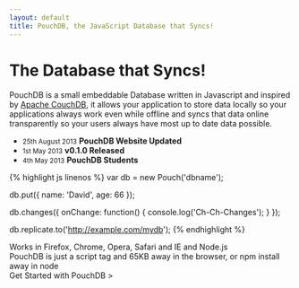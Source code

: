 ```yaml
---
layout: default
title: PouchDB, the JavaScript Database that Syncs!
---
```


<h1 id="the_database_that_syncs">The Database that Syncs!</h1>

<div id="home1">

<section>

PouchDB is a small embeddable Database written in Javascript and inspired by <a href="http://couchdb.com">Apache CouchDB</a>, it allows your application to store data locally so your applications always work even while offline and syncs that data online transparently so your users always have most up to date data possible.

<ul id="news">
  <li><small>25th August 2013</small> <strong>PouchDB Website Updated</strong></li>
  <li><small>1st May 2013</small> <strong>v0.1.0 Released</strong></li>
  <li><small>4th May 2013</small> <strong>PouchDB Students</strong></li>
</ul>

</section>

<section>

{% highlight js linenos %}
var db = new Pouch('dbname');

db.put({
 name: 'David',
 age: 66
});

db.changes({
  onChange: function() {
    console.log('Ch-Ch-Changes');
  }
});

db.replicate.to('http://example.com/mydb');
{% endhighlight %}

</section></div>


<div id="home2">

<section>Works in Firefox, Chrome, Opera, Safari and IE and Node.js</section>
<section>PouchDB is just a script tag and 65KB away in the browser, or npm install away in node </section>
<section>Get Started with PouchDB ></section>

</div>